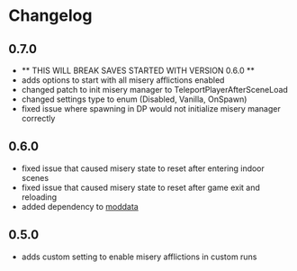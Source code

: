 # Changelog

## 0.7.0

- ** THIS WILL BREAK SAVES STARTED WITH VERSION 0.6.0 **
- adds options to start with all misery afflictions enabled
- changed patch to init misery manager to TeleportPlayerAfterSceneLoad
- changed settings type to enum (Disabled, Vanilla, OnSpawn)
- fixed issue where spawning in DP would not initialize misery manager correctly

## 0.6.0

- fixed issue that caused misery state to reset after entering indoor scenes
- fixed issue that caused misery state to reset after game exit and reloading
- added dependency to [moddata](https://github.com/dommrogers/ModData/releases)

## 0.5.0

- adds custom setting to enable misery afflictions in custom runs